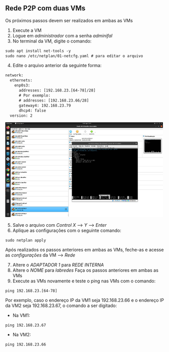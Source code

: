 ## Rede P2P com duas VMs 
Os próximos passos devem ser realizados em ambas as VMs
1. Execute a VM
2. Logue em _administrador_ com a senha _adminifal_
3. No terminal da VM, digite o comando:
```
sudo apt install net-tools -y 
sudo nano /etc/netplan/01-netcfg.yaml # para editar o arquivo
```
4. Edite o arquivo anterior da seguinte forma: 
```
network: 
  ethernets:
    enp0s3:
      addresses: [192.168.23.[64-78]/28] 
      # Por exemplo: 
      # addresses: [192.168.23.66/28]
      gateway4: 192.168.23.79
      dhcp4: false
  version: 2
```

<img src='https://github.com/Maahrcy/Grupo5-923-Redes/blob/main/img/netplan-cfg-img.jpeg' width='500' height='300'>

5. Salve o arquivo com _Control X_ --> _Y_ --> _Enter_
6. Aplique as configurações com o seguinte comando: 
```
sudo netplan apply
```
Após realizados os passos anteriores em ambas as VMs, feche-as e acesse as _configurações_ da VM --> _Rede_

7. Altere o *ADAPTADOR 1* para *REDE INTERNA*
8. Altere o *NOME* para _labredes_
Faça os passos anteriores em ambas as VMs
9. Execute as VMs novamente e teste o ping nas VMs com o comando: 
```
ping 192.168.23.[64-78]
```
Por exemplo, caso o endereço IP da VM1 seja 192.168.23.66 e o endereço IP da VM2 seja 192.168.23.67, o comando a ser digitado:
- Na VM1: 
```
ping 192.168.23.67
```
- Na VM2:
```
ping 192.168.23.66
```
